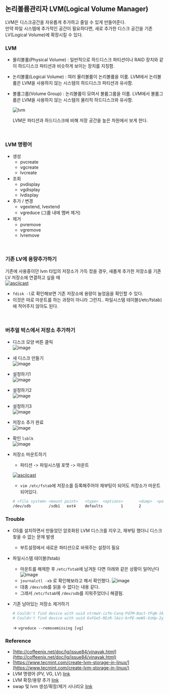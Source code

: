 ## **논리볼륨관리자 LVM(Logical Volume Manager)**
LVM은 디스크공간을 자유롭게 추가하고 줄일 수 있게 만들어준다.   
만약 파일 시스템에 추가적인 공간이 필요하다면, 새로 추가한 디스크 공간을 기존 LV(Logical Volume)에 확장시킬 수 있다.

### **LVM**

- 물리볼륨(Physical Volume) : 일반적으로 하드디스크 파티션이나 RAID 장치와 같이 하드디스크 파티션과 비슷하게 보이는 장치를 지칭함.

- 논리볼륨(Logical Volume) : 여러 물리볼륨이 논리볼륨을 이룸. LVM에서 논리볼륨은 LVM을 사용하지 않는 시스템의 하드디스크 파티션과 유사함.

- 볼륨그룹(Volume Group) : 논리볼륨이 모여서 볼륨그룹을 이룸. LVM에서 볼륨그룹은 LVM을 사용하지 않는 시스템의 물리적 하드디스크와 유사함.

	![lvm](https://www.tecmint.com/wp-content/uploads/2014/07/Create-Logical-Volume-Storage.jpg)   

	LVM은 파티션과 하드디스크에 비해 저장 공간을 높은 차원에서 보게 한다.   

<br>

### **LVM 명령어**
- 생성
	- pvcreate
	- vgcreate
	- lvcreate
- 조회
	- pvdisplay
	- vgdisplay
	- lvdisplay
- 추가 / 변경
	- vgextend, lvextend
	- vgreduce (그룹 내에 멤버 제거)
- 제거
	- pvremove
	- vgremove
	- lvremove

<br>

### **기존 LV에 용량추가하기**
기존에 사용중이던 lvm 타입의 저장소가 가득 찼을 경우, 새롭게 추가한 저장소를 기존 LV 저장소에 연결하고 싶을 때   
[![asciicast](https://asciinema.org/a/J0T38ADtzxKHwpJ6R3Wz4ex33.svg)](https://asciinema.org/a/J0T38ADtzxKHwpJ6R3Wz4ex33)   
- `fdisk -l`로 확인해보면 기존 저장소에 용량이 늘었음을 확인할 수 있다.
- 이것은 따로 마운트를 하는 과정이 아니라 그런지.. 파일시스템 테이블(/etc/fstab)에 적어주지 않아도 된다.

<br>

### **버추얼 박스에서 저장소 추가하기**
- 디스크 모양 버튼 클릭   
	![image](https://user-images.githubusercontent.com/62678380/145933522-02c83474-f583-4233-87af-6efc689c0a4c.png)
- 새 디스크 만들기   
	![image](https://user-images.githubusercontent.com/62678380/145933571-7eba7226-1428-45d8-8032-9b6ba342df13.png)
- 설정하기1   
	![image](https://user-images.githubusercontent.com/62678380/145933920-b7f1ca77-5385-4711-afbc-dd31fcf68e3c.png)
- 설정하기2   
	![image](https://user-images.githubusercontent.com/62678380/145933748-de1b91c8-0ce1-4280-a8a5-7d7636820415.png)
- 설정하기3   
	![image](https://user-images.githubusercontent.com/62678380/145933780-746c50bc-964c-41d3-8cf3-ea1cc8f9e314.png)

- 저장소 추가 완료   
	![image](https://user-images.githubusercontent.com/62678380/145934037-6481c5e1-8d6b-4dc2-b10f-997433b62341.png)

- 확인 `lsblk`   
	![image](https://user-images.githubusercontent.com/62678380/145934189-8732484e-fe26-42d3-baf1-c4916304d479.png)

- 저장소 마운트하기
	- 파티션 -> 파일시스템 포맷 -> 마운트   

	[![asciicast](https://asciinema.org/a/893GfUvLCTdDec0hSg230L6wk.svg)](https://asciinema.org/a/893GfUvLCTdDec0hSg230L6wk)   

	- `vim /etc/fstab`에 저장소를 등록해주어야 재부팅이 되어도 저장소가 마운트되어있다.   
	```sh
	# <file system> <mount point>   <type>  <options>       <dump>  <pass>
	/dev/sdb        /sdb1   ext4    defaults        1       2
	```   

### **Trouble**
- OS를 설치하면서 만들었던 암호화된 LVM 디스크를 지우고, 재부팅 했더니 디스크 찾을 수 없는 문제 발생
	- 부트설정에서 새로운 파티션으로 바꿔주는 설정이 필요
	
- 파일시스템 테이블(fstab)
	- 마운트를 해제한 후 `/etc/fstab`에 남겨둔 다면 아래와 같은 상황이 일어난다  
		![image](https://user-images.githubusercontent.com/62678380/145949703-a253d356-5896-494b-bd90-774d66a2fb37.png)
	- `journalctl -xb` 로 확인해보라고 해서 확인했다.
		![image](https://user-images.githubusercontent.com/62678380/145950070-96a6c4e5-b52f-426e-ba70-e36f2e965c44.png)
	- 대충 `/dev/sdb`를 읽을 수 없다는 내용 같다.
	- 그래서 `/etc/fstab`에 `/dev/sdb`를 지워주었더니 해결됨.
- 기존 남아있는 저장소 제거하기   
	```sh
	# Couldn't find device with uuid vtrmwV-izfm-Canq-Pd7M-Bact-YFqN-1kmSXW.
	# Couldn't find device with uuid 6sFGe5-REzR-lAzz-brPE-meW5-XzHp-2ypmsL.
	```   
	-> `vgreduce --removemissing [vg]`

### **Reference**
- [http://coffeenix.net/doc/lg/issue84/vinayak.html](http://coffeenix.net/doc/lg/issue84/vinayak.html)
- [https://www.tecmint.com/create-lvm-storage-in-linux/](https://www.tecmint.com/create-lvm-storage-in-linux/)
- LVM 명령어 (PV, VG, LV) [link](https://closed0402.tistory.com/103)
- LVM 확장/용량 추가 [link](https://www.juntoday.com/375)
- swap 및 lvm 생성/확장/제거 시나리오 [link](https://doctorlinux.tistory.com/12)